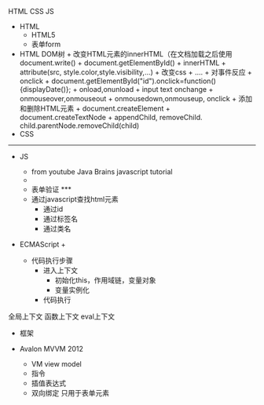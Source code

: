 HTML CSS JS

+ HTML
	+ HTML5
	+ 表单form
+ HTML DOM树
		+ 改变HTML元素的innerHTML（在文档加载之后使用document.write()
			+ document.getElementById()
			+ innerHTML
			+ attribute(src, style.color,style.visibility,...)
		+ 改变css
			+ ....
		+ 对事件反应
			+ onclick
			+ document.getElementById("id").onclick=function(){displayDate()};
			+ onload,onunload
			+ input  text onchange
			+ onmouseover,onmouseout
			+ onmousedown,onmouseup, onclick
		+ 添加和删除HTML元素
			+ document.createElement
			+ document.createTextNode
			+ appendChild, removeChild. child.parentNode.removeChild(child)
+ CSS

---
+ JS
	+ from youtube Java Brains javascript tutorial
	+ 
	+ 表单验证 ***
	+ 通过javascript查找html元素
	 	+ 通过id
		+ 通过标签名
		+ 通过类名


+ ECMAScript
	+

	+ 代码执行步骤
		+ 进入上下文
			+ 初始化this，作用域链，变量对象
			+ 变量实例化
		+ 代码执行


全局上下文
函数上下文
eval上下文

+ 框架

+ Avalon MVVM 2012
	+ VM  view model
	+ 指令
	+ 插值表达式
	+ 双向绑定 只用于表单元素

